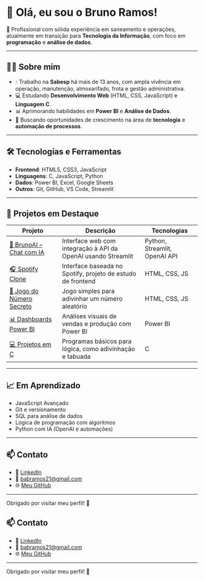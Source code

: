 # 👋 Olá, eu sou o Bruno Ramos!

🎯 Profissional com sólida experiência em saneamento e operações, atualmente em transição para **Tecnologia da Informação**, com foco em **programação** e **análise de dados**.

---

## 🧑‍💼 Sobre mim

- 💧 Trabalho na **Sabesp** há mais de 13 anos, com ampla vivência em operação, manutenção, almoxarifado, frota e gestão administrativa.
- 💻 Estudando **Desenvolvimento Web** (HTML, CSS, JavaScript) e **Linguagem C**.
- 📊 Aprimorando habilidades em **Power BI** e **Análise de Dados**.
- 🚀 Buscando oportunidades de crescimento na área de **tecnologia** e **automação de processos**.

---

## 🛠️ Tecnologias e Ferramentas

- **Frontend**: HTML5, CSS3, JavaScript
- **Linguagens**: C, JavaScript, Python
- **Dados**: Power BI, Excel, Google Sheets
- **Outros**: Git, GitHub, VS Code, Streamlit

---

## 📁 Projetos em Destaque

| Projeto | Descrição | Tecnologias |
|--------|-----------|-------------|
| [🤖 BrunoAI – Chat com IA](https://python-chat-ai-2ikcejs9ejlw2ampquu23e.streamlit.app) | Interface web com integração à API da OpenAI usando Streamlit | Python, Streamlit, OpenAI API |
| [🎧 Spotify Clone](https://projeto-spotify-2.onrender.com) | Interface baseada no Spotify, projeto de estudo de frontend | HTML, CSS, JS |
| [🎯 Jogo do Número Secreto](https://github.com/babramos/O-Jogo-do-Numero-Secreto) | Jogo simples para adivinhar um número aleatório | HTML, CSS, JS |
| [📊 Dashboards Power BI](https://github.com/babramos/Dashboards-PowerBI) | Análises visuais de vendas e produção com Power BI | Power BI |
| [💻 Projetos em C](https://github.com/babramos/Projetos-em-C) | Programas básicos para lógica, como adivinhação e tabuada | C |

---

## 📈 Em Aprendizado

- JavaScript Avançado
- Git e versionamento
- SQL para análise de dados
- Lógica de programação com algoritmos
- Python com IA (OpenAI e automações)

---

## 📫 Contato

- 💼 [LinkedIn](https://www.linkedin.com/in/babramos)
- 📧 babramos21@gmail.com
- 🌐 [Meu GitHub](https://github.com/babramos)

---

Obrigado por visitar meu perfil! 🚀


## 📫 Contato

- 💼 [LinkedIn](https://www.linkedin.com/in/babramos)
- 📧 babramos21@gmail.com
- 🌐 [Meu GitHub](https://github.com/babramos)

---

Obrigado por visitar meu perfil! 🚀
